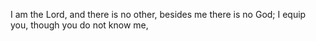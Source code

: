 I am the Lord, and there is no other, besides me there is no God; I equip you, though you do not know me,
